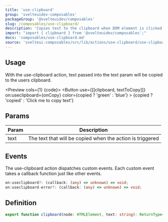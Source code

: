 ```yaml
---
title: 'use-clipboard'
group: 'svelteuidev-composables'
packageGroup: '@svelteuidev/composables'
slug: /composables/use-clipboard/
description: 'Copies text to the clipboard when DOM element is clicked'
import: "import { clipboard } from '@svelteuidev/composables';"
docs: 'composables/use-clipboard.md'
source: 'svelteui-composables/src/lib/actions/use-clipboard/use-clipboard.ts'
---
```


<script lang='ts'>
    import { Button } from '@svelteuidev/core';
	import { clipboard } from '@svelteuidev/actions';
    import { Heading, Preview } from 'components'

	let textToCopy = 'This message was copied';
	let copied = false;
    let onCopy = () => {
        copied = true;
        setTimeout(function () {
            copied = false;
        }, 1000);
    }

    const code = `
    <script>
        import { Button } from '@svelteuidev/core';
        import { clipboard } from '@svelteuidev/actions';

        let textToCopy = 'This message was copied';
        let copied = false;
        setTimeout(function () {
            copied = false;
        }, 1000);
    <\/script>

    <Button
        use={[[clipboard, textToCopy]]}
        on:useclipboard={onCopy}
        color={copied ? 'green' : 'blue'}
    >
        {copied ? 'copied' : 'Click me to copy text'}
    <\/Button>
    `
</script>

<Heading />

## Usage

With the use-clipboard action, text passed into the text param will be copied to the users clipboard.

<Preview cols={1} {code}>
<Button
use={[[clipboard, textToCopy]]}
on:useclipboard={onCopy}
color={copied ? 'green' : 'blue'} >
{copied ? 'copied' : 'Click me to copy text'}
</Button>
</Preview>

## Params

| Param | Description                                               |
| ----- | --------------------------------------------------------- |
| text  | The text that will be copied when the action is triggered |

## Events

The use-clipboard action dispatches custom events. Each custom event takes a callback function just like other events.

```ts
on:useclipboard?: (callback: (any) => unknown) => void;
on:useclipboard-error?: (callback: (any) => unknown) => void;
```

## Definition

```ts
export function clipboard(node: HTMLElement, text: string): ReturnType<Action>;
```
